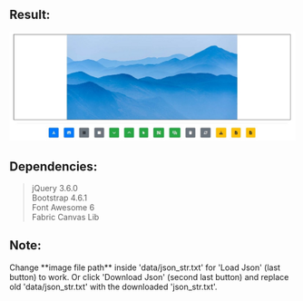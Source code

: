 Result:
-------
![Alt text](Capture.jpg "a title")

Dependencies:
-------------
> jQuery 3.6.0</br>Bootstrap 4.6.1</br>Font Awesome 6</br>Fabric Canvas Lib

Note:
-----
<p>Change **image file path** inside 'data/json_str.txt' for 'Load Json' (last button) to work. Or click 'Download Json' (second last button) and replace old 'data/json_str.txt' with the downloaded 'json_str.txt'.</p>
